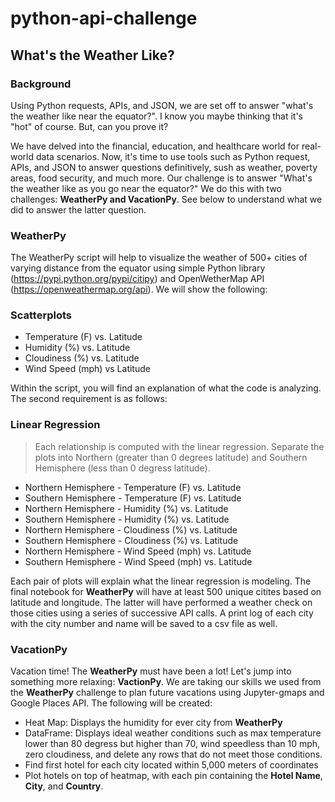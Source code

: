 # python-api-challenge

## What's the Weather Like?

### Background

Using Python requests, APIs, and JSON, we are set off to answer "what's the weather like near the equator?". I know you maybe thinking that it's "hot" of course. But, can you prove it? 

We have delved into the financial, education, and healthcare world for real-world data scenarios. Now, it's time to use tools such as Python request, APIs, and JSON to answer questions definitively, sush as weather, poverty areas, food security, and much more. Our challenge is to answer "What's the weather like as you go near the equator?" We do this with two challenges: **WeatherPy and VacationPy**. See below to understand what we did to answer the latter question.

###  WeatherPy

The WeatherPy script will help to visualize the weather of 500+ cities of varying distance from the equator using simple Python library (https://pypi.python.org/pypi/citipy) and OpenWetherMap API (https://openweathermap.org/api). We will show the following:

### Scatterplots

* Temperature (F) vs. Latitude
* Humidity (%) vs. Latitude
* Cloudiness (%) vs. Latitude
* Wind Speed (mph) vs Latitude

Within the script, you will find an explanation of what the code is analyzing. The second requirement is as follows:

### Linear Regression

> Each relationship is computed with the linear regression.
> Separate the plots into Northern (greater than 0 degrees latitude) and Southern Hemisphere (less than 0 degress latitude).

* Northern Hemisphere - Temperature (F) vs. Latitude
* Southern Hemisphere - Temperature (F) vs. Latitude
* Northern Hemisphere - Humidity (%) vs. Latitude
* Southern Hemisphere - Humidity (%) vs. Latitude
* Northern Hemisphere - Cloudiness (%) vs. Latitude
* Southern Hemisphere - Cloudiness (%) vs. Latitude
* Northern Hemisphere - Wind Speed (mph) vs. Latitude
* Southern Hemisphere - Wind Speed (mph) vs. Latitude

Each pair of plots will explain what the linear regression is modeling. The final notebook for **WeatherPy** will have at least 500 unique citites based on latitude and longitude. The latter will have performed a weather check on those cities using a series of successive API calls. A print log of each city with the city number and name will be saved to a csv file as well. 

### VacationPy

Vacation time! The **WeatherPy** must have been a lot! Let's jump into something more relaxing: **VactionPy**. We are taking our skills we used from the **WeatherPy** challenge to plan future vacations using Jupyter-gmaps and Google Places API. The following will be created:

* Heat Map: Displays the humidity for ever city from **WeatherPy**
* DataFrame: Displays ideal weather conditions such as max temperature lower than 80 degress but higher than 70, wind speedless than 10 mph, zero cloudiness, and delete any rows that do not meet those conditions.
* Find first hotel for each city located within 5,000 meters of coordinates
* Plot hotels on top of heatmap, with each pin containing the **Hotel Name**, **City**, and **Country**.
